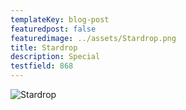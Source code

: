 ```yaml
---
templateKey: blog-post
featuredpost: false
featuredimage: ../assets/Stardrop.png
title: Stardrop
description: Special
testfield: 868
---
```

![Stardrop](../assets/Stardrop.png)